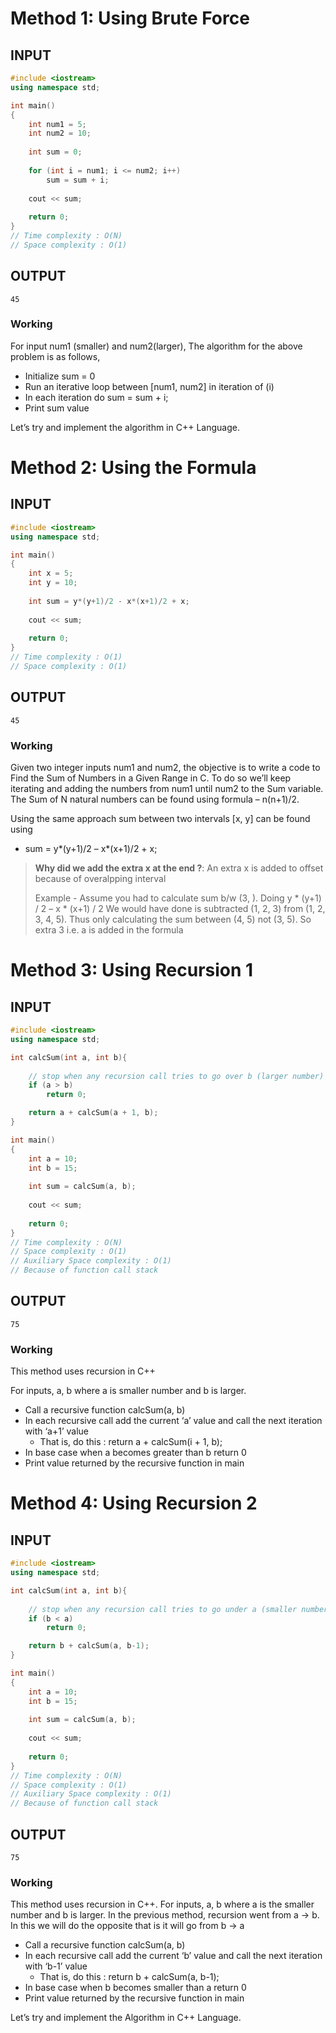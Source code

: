 # Method 1: Using Brute Force

## INPUT
```cpp
#include <iostream>
using namespace std;

int main()
{
    int num1 = 5;
    int num2 = 10;
    
    int sum = 0;
    
    for (int i = num1; i <= num2; i++)
        sum = sum + i;
    
    cout << sum;
    
    return 0;
}
// Time complexity : O(N)
// Space complexity : O(1)
```
## OUTPUT
```
45
```

### Working

For input num1 (smaller) and num2(larger), The algorithm for the above problem is as follows,

*   Initialize sum = 0
*   Run an iterative loop between [num1, num2] in iteration of (i)
*   In each iteration do sum = sum + i;
*   Print sum value

Let’s try and implement the algorithm in C++ Language.

# Method 2: Using the Formula

## INPUT
```cpp
#include <iostream>
using namespace std;

int main()
{
    int x = 5;
    int y = 10;
    
    int sum = y*(y+1)/2 - x*(x+1)/2 + x;
    
    cout << sum;
    
    return 0;
}
// Time complexity : O(1)
// Space complexity : O(1)
```
## OUTPUT
```
45
```

### Working

Given two integer inputs num1 and num2, the objective is to write a code to Find the Sum of Numbers in a Given Range in C. To do so we’ll keep iterating and adding the numbers from num1 until num2 to the Sum variable. The Sum of N natural numbers can be found using formula – n(n+1)/2.

Using the same approach sum between two intervals [x, y] can be found using

*   sum = y*(y+1)/2 – x*(x+1)/2 + x;

> **Why did we add the extra x at the end ?**: 
> An extra x is added to offset because of overalpping interval
> 
> Example -
> Assume you had to calculate sum b/w (3, ). Doing y * (y+1) / 2 – x * (x+1) / 2
> We would have done is subtracted (1, 2, 3) from (1, 2, 3, 4, 5).
> Thus only calculating the sum between (4, 5) not (3, 5).
> So extra 3 i.e. a is added in the formula

# Method 3: Using Recursion 1

## INPUT
```cpp
#include <iostream>
using namespace std;

int calcSum(int a, int b){
        
    // stop when any recursion call tries to go over b (larger number)
    if (a > b)
        return 0;

    return a + calcSum(a + 1, b);
}

int main()
{
    int a = 10;
    int b = 15;
    
    int sum = calcSum(a, b);
    
    cout << sum;
    
    return 0;
}
// Time complexity : O(N)
// Space complexity : O(1)
// Auxiliary Space complexity : O(1)
// Because of function call stack
```
## OUTPUT
```
75
```

### Working

This method uses recursion in C++

For inputs, a, b where a is smaller number and b is larger.

*   Call a recursive function calcSum(a, b)
*   In each recursive call add the current ‘a’ value and call the next iteration with ‘a+1’ value
    *   That is, do this : return a + calcSum(i + 1, b);
*   In base case when a becomes greater than b  return 0
*   Print value returned by the recursive function in main

# Method 4: Using Recursion 2

## INPUT
```cpp
#include <iostream>
using namespace std;

int calcSum(int a, int b){
        
    // stop when any recursion call tries to go under a (smaller number)
    if (b < a)
        return 0;

    return b + calcSum(a, b-1);
}

int main()
{
    int a = 10;
    int b = 15;
    
    int sum = calcSum(a, b);
    
    cout << sum;
    
    return 0;
}
// Time complexity : O(N)
// Space complexity : O(1)
// Auxiliary Space complexity : O(1)
// Because of function call stack
```
## OUTPUT
```
75
```

### Working

This method uses recursion in C++. For inputs, a, b where a is the smaller number and b is larger.
In the previous method, recursion went from a -> b. In this we will do the opposite that is it will go from b -> a

*   Call a recursive function calcSum(a, b)
*   In each recursive call add the current ‘b’ value and call the next iteration with ‘b-1’ value
    *   That is, do this : return b + calcSum(a, b-1);
*   In base case when b becomes smaller than a return 0
*   Print value returned by the recursive function in main

Let’s try and implement the Algorithm in C++ Language.